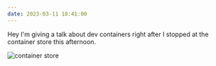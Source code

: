 ```yaml
---
date: 2023-03-11 18:41:00
---
```


Hey I'm giving a talk about dev containers right after I stopped at the container store this afternoon.

![container store](https://kjaymiller.azureedge.net/media/container_store.jpeg)
